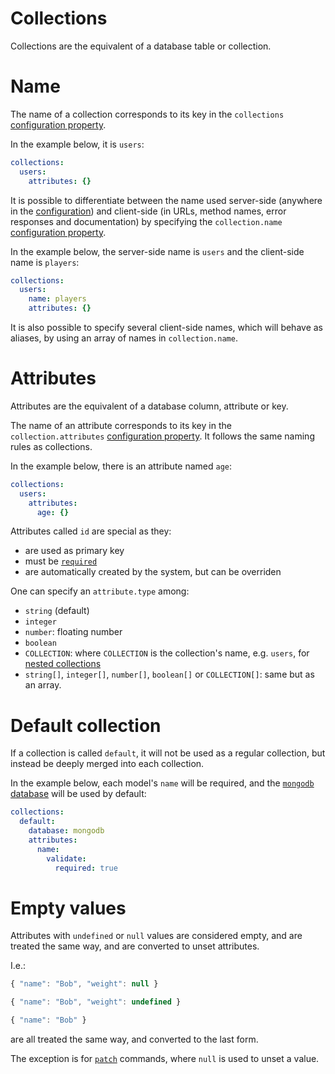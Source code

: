 # Collections

Collections are the equivalent of a database table or collection.

# Name

The name of a collection corresponds to its key in the `collections`
[configuration property](../configuration/configuration.md#properties).

In the example below, it is `users`:

```yml
collections:
  users:
    attributes: {}
```

It is possible to differentiate between the name used server-side (anywhere in
the [configuration](../configuration/configuration.md)) and client-side (in URLs,
method names, error responses and documentation) by specifying the
`collection.name`
[configuration property](../configuration/configuration.md#properties).

In the example below, the server-side name is `users` and the client-side name
is `players`:

```yml
collections:
  users:
    name: players
    attributes: {}
```

It is also possible to specify several client-side names, which will behave
as aliases, by using an array of names in `collection.name`.

# Attributes

Attributes are the equivalent of a database column, attribute or key.

The name of an attribute corresponds to its key in the `collection.attributes`
[configuration property](../configuration/configuration.md#properties). It follows the
same naming rules as collections.

In the example below, there is an attribute named `age`:

```yml
collections:
  users:
    attributes:
      age: {}
```

Attributes called `id` are special as they:
  - are used as primary key
  - must be [`required`](validation.md)
  - are automatically created by the system, but can be overriden

One can specify an `attribute.type` among:
  - `string` (default)
  - `integer`
  - `number`: floating number
  - `boolean`
  - `COLLECTION`: where `COLLECTION` is the collection's name, e.g. `users`,
    for [nested collections](relations.md)
  - `string[]`, `integer[]`, `number[]`, `boolean[]` or `COLLECTION[]`: same but
    as an array.

# Default collection

If a collection is called `default`, it will not be used as a regular
collection, but instead be deeply merged into each collection.

In the example below, each model's `name` will be required, and the
[`mongodb` database](../databases/mongodb.md) will be used by default:

```yml
collections:
  default:
    database: mongodb
    attributes:
      name:
        validate:
          required: true
```

# Empty values

Attributes with `undefined` or `null` values are considered empty, and are
treated the same way, and are converted to unset attributes.

I.e.:

<!-- eslint-skip -->
```js
{ "name": "Bob", "weight": null }
```

<!-- eslint-skip -->
```js
{ "name": "Bob", "weight": undefined }
```

<!-- eslint-skip -->
```js
{ "name": "Bob" }
```

are all treated the same way, and converted to the last form.

The exception is for [`patch`](../../client/query/crud.md#patch-command)
commands, where `null` is used to unset a value.
